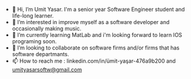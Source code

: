 - 👋 Hi, I’m Umit Yasar. I'm a senior year Software Engineer student and life-long learner.
- 👀 I’m interested in improve myself as a software developer and occasionally making music. 
- 🌱 I’m currently learning MatLab and i'm looking forward to learn IOS programing soon.
- 💞️ I’m looking to collaborate on software firms and/or firms that has software departmants.
- 📫 How to reach me : linkedin.com/in/ümit-yaşar-476a9b200 and umityasarsoftw@gmail.com

<!---
umityasar1/umityasar1 is a ✨ special ✨ repository because its `README.md` (this file) appears on your GitHub profile.
You can click the Preview link to take a look at your changes.
--->
